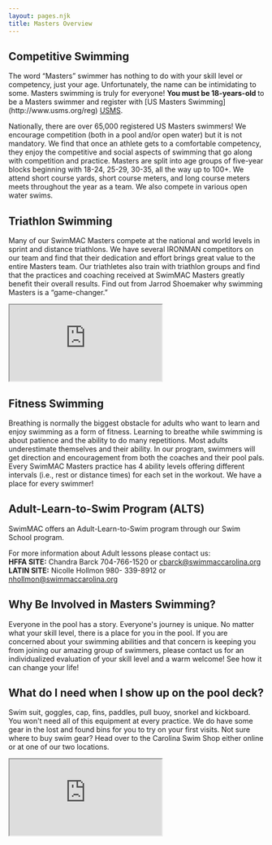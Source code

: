 ```yaml
---
layout: pages.njk
title: Masters Overview
---
```

<div class="flex flex-wrap -mx-4" markdown="1">

<div class="w-full md:w-1/2 p-4" markdown="1">
<h2>Competitive Swimming</h2>
<p>
    The word “Masters” swimmer has nothing to do with your skill level or competency, just your age. Unfortunately, the name can be intimidating to some. Masters swimming is truly for everyone!
    <strong>You must be 18-years-old </strong> to be a Masters swimmer and register with [US Masters Swimming](http://www.usms.org/reg)
    <a href="http://www.usms.org/reg/" target="_blank" rel="noopener">USMS</a>.
</p>
<p>
    Nationally, there are over 65,000 registered US Masters swimmers! We encourage competition (both in a pool and/or open water) but it is not mandatory. We find that once an athlete gets to a comfortable competency, they enjoy the competitive and social aspects of swimming that go along with competition and practice. Masters are split into age groups of five-year blocks beginning with 18-24, 25-29, 30-35, all the way up to 100+. We attend short course yards, short course meters, and long course meters meets throughout the year as a team. We also compete in various open water swims.
</p>
</div>

<div class="w-full md:w-1/2 p-4" markdown="1">
<h2>Triathlon Swimming</h2>
<p>
    Many of our SwimMAC Masters compete at the national and world levels in sprint and distance triathlons.
    We have several IRONMAN competitors on our team and find that their dedication and effort brings great value to the entire Masters team.
    Our triathletes also train with triathlon groups and find that the practices and coaching received at SwimMAC Masters greatly benefit their overall results.
    Find out from Jarrod Shoemaker why swimming Masters is a “game-changer.”
</p>

<div class="responsive-embed widescreen margin-top-1" markdown="1">
<iframe class="youtube-player" type="text/html" src="https://www.youtube.com/embed/en1cGWN0L3w?version=3&amp;rel=1&amp;fs=1&amp;autohide=2&amp;showsearch=0&amp;showinfo=1&amp;iv_load_policy=1&amp;wmode=transparent" allowfullscreen="true"></iframe>
</div>
</div>

<div class="w-full md:w-1/2 p-4" markdown="1">
<h2>Fitness Swimming</h2>
<p>Breathing is normally the biggest obstacle for adults who want to learn and enjoy swimming as a form of fitness. Learning to breathe while swimming is about patience and the ability to do many repetitions. Most adults underestimate themselves and their ability. In our program, swimmers will get direction and encouragement from both the coaches and their pool pals. Every SwimMAC Masters practice has 4 ability levels offering different intervals (i.e., rest or distance times) for each set in the workout. We have a place for every swimmer!</p>
</div>

<div class="w-full md:w-1/2 p-4" markdown="1">
<h2>Adult-Learn-to-Swim Program (ALTS)</h2>
<p>SwimMAC offers an Adult-Learn-to-Swim program through our Swim School program.</p>

<p>For more information about Adult lessons please contact us: <br>
<strong>HFFA SITE:</strong> Chandra Barck 704-766-1520 or <a href="mailto:cbarck@swimmaccarolina.org" target="_blank">cbarck@swimmaccarolina.org</a><br>
<strong>LATIN SITE:</strong> Nicolle Hollmon 980- 339-8912 or <a href="mailto:nhollmon@swimmaccarolina.org" target="_blank">nhollmon@swimmaccarolina.org</a>
</p>
</div>

</div>

<div class="flex flex-wrap -mx-4" markdown="1">
<div class="w-full md:w-1/2 p-4" markdown="1">
<h2>Why Be Involved in Masters Swimming?</h2>
<p>Everyone in the pool has a story. Everyone's journey is unique. No matter what your skill level, there is a place for you in the pool. If you are concerned about your swimming abilities and that concern is keeping you from joining our amazing group of swimmers, please contact us for an individualized evaluation of your skill level and a warm welcome! See how it can change your life!</p>
</div>

<div class="w-full md:w-1/2 p-4" markdown="1">
<h2>What do I need when I show up on the pool deck?</h2>
<p>Swim suit, goggles, cap, fins, paddles, pull buoy, snorkel and kickboard. You won't need all of this equipment at every practice. We do have some gear in the lost and found bins for you to try on your first visits. Not sure where to buy swim gear? Head over to the Carolina Swim Shop either online or at one of our two locations.</p>
</div>
</div>

<div class="w-full lg:w-2/3 mx-auto" markdown="1">
<div class="responsive-embed widescreen" markdown="1">
<iframe class="youtube-player" type="text/html" src="https://www.youtube.com/embed/SbZJNvhjC-g?version=3&amp;rel=1&amp;fs=1&amp;autohide=2&amp;showsearch=0&amp;showinfo=1&amp;iv_load_policy=1&amp;wmode=transparent" allowfullscreen="true"></iframe>
</div>
</div>